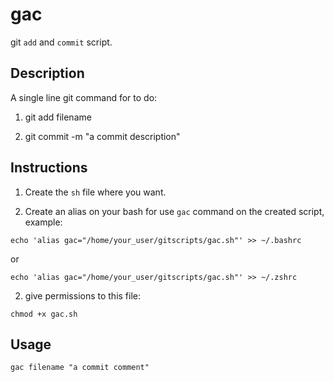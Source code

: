 # gac
git `add` and `commit` script.

## Description

A single line git command for to do:
1. git add filename

2. git commit -m "a commit description"


## Instructions

1. Create the `sh` file where you want.

2. Create an alias on your bash for use `gac` command on the created script, example:

`echo 'alias gac="/home/your_user/gitscripts/gac.sh"' >> ~/.bashrc`

or

`echo 'alias gac="/home/your_user/gitscripts/gac.sh"' >> ~/.zshrc`

2. give permissions to this file:

`chmod +x gac.sh`

## Usage

`gac filename "a commit comment"`
